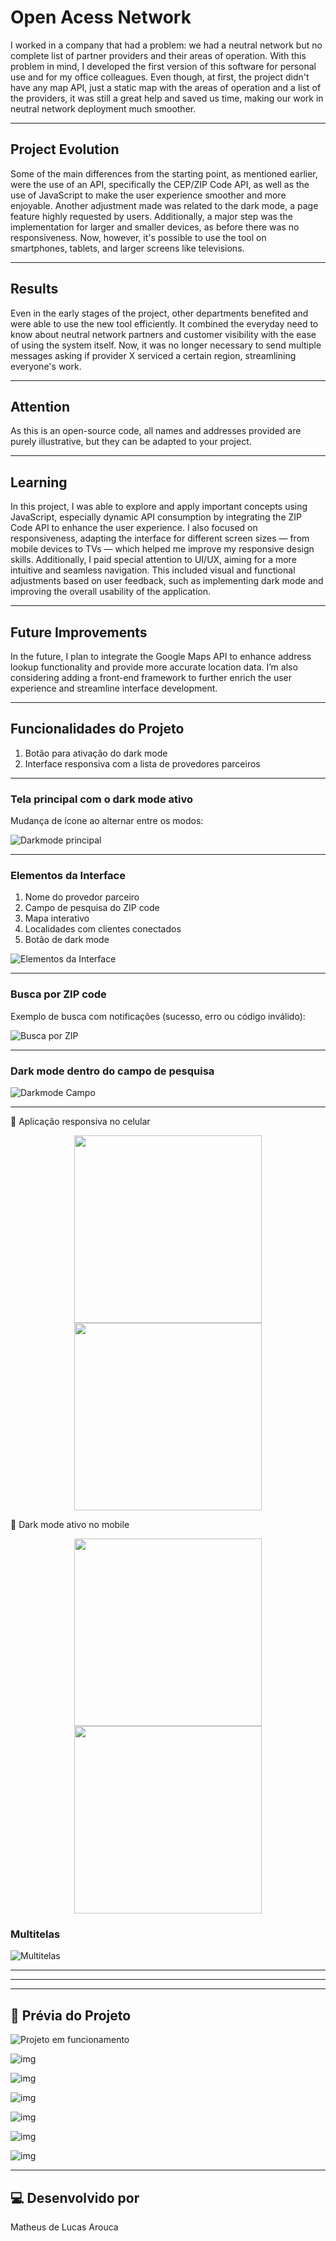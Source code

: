 # Open Acess Network

I worked in a company that had a problem: we had a neutral network but no complete list of partner providers and their areas of operation. With this problem in mind, I developed the first version of this software for personal use and for my office colleagues. Even though, at first, the project didn't have any map API, just a static map with the areas of operation and a list of the providers, it was still a great help and saved us time, making our work in neutral network deployment much smoother.  

---

## Project Evolution

Some of the main differences from the starting point, as mentioned earlier, were the use of an API, specifically the CEP/ZIP Code API, as well as the use of JavaScript to make the user experience smoother and more enjoyable. Another adjustment made was related to the dark mode, a page feature highly requested by users. Additionally, a major step was the implementation for larger and smaller devices, as before there was no responsiveness. Now, however, it's possible to use the tool on smartphones, tablets, and larger screens like televisions.

---

## Results 

Even in the early stages of the project, other departments benefited and were able to use the new tool efficiently. It combined the everyday need to know about neutral network partners and customer visibility with the ease of using the system itself. Now, it was no longer necessary to send multiple messages asking if provider X serviced a certain region, streamlining everyone's work. 

---

## Attention 

As this is an open-source code, all names and addresses provided are purely illustrative, but they can be adapted to your project.

---

## Learning 

In this project, I was able to explore and apply important concepts using JavaScript, especially dynamic API consumption by integrating the ZIP Code API to enhance the user experience.
I also focused on responsiveness, adapting the interface for different screen sizes — from mobile devices to TVs — which helped me improve my responsive design skills.
Additionally, I paid special attention to UI/UX, aiming for a more intuitive and seamless navigation. This included visual and functional adjustments based on user feedback, such as implementing dark mode and improving the overall usability of the application.

---

## Future Improvements

In the future, I plan to integrate the Google Maps API to enhance address lookup functionality and provide more accurate location data.
I’m also considering adding a front-end framework to further enrich the user experience and streamline interface development.

---





## Funcionalidades do Projeto

1. Botão para ativação do dark mode  
2. Interface responsiva com a lista de provedores parceiros

---

### Tela principal com o dark mode ativo  
Mudança de ícone ao alternar entre os modos:

![Darkmode principal](https://github.com/user-attachments/assets/4546870c-9f1e-4715-a15c-17ebcbd8e8a6)

---

### Elementos da Interface

1. Nome do provedor parceiro  
2. Campo de pesquisa do ZIP code  
3. Mapa interativo  
4. Localidades com clientes conectados  
5. Botão de dark mode

![Elementos da Interface](https://github.com/user-attachments/assets/93a5fbd8-bcb1-4b77-b492-eef28dd1ee31)

---

### Busca por ZIP code  
Exemplo de busca com notificações (sucesso, erro ou código inválido):

![Busca por ZIP](https://github.com/user-attachments/assets/056c0f3b-b51f-4fbb-adb2-b58673c0974d)

---

### Dark mode dentro do campo de pesquisa

![Darkmode Campo](https://github.com/user-attachments/assets/5df339ff-216d-41a6-a1a6-230100d5a957)

---

📱 Aplicação responsiva no celular
<div align="center"> <img src="https://github.com/user-attachments/assets/7c712276-eb01-4d70-8a42-003a609ca192" width="300"/> <img src="https://github.com/user-attachments/assets/d2702d32-d20d-43e3-afb3-f87b7c171991" width="300"/> </div>


🌙 Dark mode ativo no mobile
<div align="center"> <img src="https://github.com/user-attachments/assets/a10cb90b-cd28-4b0e-98d0-65a0d18cc254" width="300"/> <img src="https://github.com/user-attachments/assets/5e0b9014-6a04-400c-beeb-0db1021a7ce3" width="300"/> </div>

### Multitelas

![Multitelas](https://github.com/user-attachments/assets/898439cc-5727-484a-bab3-88d1c1136b87)

---

---

---



















































## 📸 Prévia do Projeto  


 ![Projeto em funcionamento](https://github.com/user-attachments/assets/b7147f2a-b79d-4624-8535-80b0d0797cd6)



![img](https://github.com/user-attachments/assets/9c853fde-7cae-44ec-a844-719646a379a0)



![img](https://github.com/user-attachments/assets/8f33afac-578d-4e09-99b4-90fb924e9671)



![img](https://github.com/user-attachments/assets/e905ed2b-c0e9-4c78-823a-aa248d7aa9b2)



![img](https://github.com/user-attachments/assets/77978134-5640-4541-afed-81ecb6c18f61)



![img](https://github.com/user-attachments/assets/472df5e7-cc6b-40d1-abdb-e1641a3ee047)



![img](https://github.com/user-attachments/assets/85826f9f-435e-413d-83ba-4bb75775069b)






---

## 💻 Desenvolvido por  

Matheus de Lucas Arouca  
